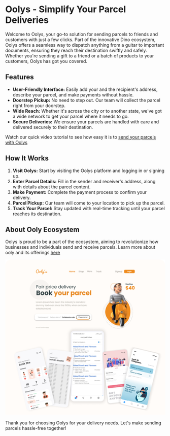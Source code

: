 # Oolys - Simplify Your Parcel Deliveries

Welcome to Oolys, your go-to solution for sending parcels to friends and customers with just a few clicks. Part of the innovative Dino ecosystem, Oolys offers a seamless way to dispatch anything from a guitar to important documents, ensuring they reach their destination swiftly and safely. Whether you're sending a gift to a friend or a batch of products to your customers, Oolys has got you covered.

## Features

- **User-Friendly Interface:** Easily add your and the recipient's address, describe your parcel, and make payments without hassle.
- **Doorstep Pickup:** No need to step out. Our team will collect the parcel right from your doorstep.
- **Wide Reach:** Whether it's across the city or to another state, we've got a wide network to get your parcel where it needs to go.
- **Secure Deliveries:** We ensure your parcels are handled with care and delivered securely to their destination.

Watch our quick video tutorial to see how easy it is to [send your parcels with Oolys](https://drive.google.com/file/d/1SH1iYYLVbcTxEIhak-l6U82rDeVt-m1b/view?usp=sharing)

## How It Works

1. **Visit Oolys:** Start by visiting the Oolys platform and logging in or signing up.
2. **Enter Parcel Details:** Fill in the sender and receiver's address, along with details about the parcel content.
3. **Make Payment:** Complete the payment process to confirm your delivery.
4. **Parcel Pickup:** Our team will come to your location to pick up the parcel.
5. **Track Your Parcel:** Stay updated with real-time tracking until your parcel reaches its destination.

## About Ooly Ecosystem

Oolys is proud to be a part of the ecosystem, aiming to revolutionize how businesses and individuals send and receive parcels. Learn more about ooly and its offerings [here](https://drive.google.com/file/d/1aWDObChVS4ONbPJ9cIoLB4xE33Vlr9RD/view?usp=sharing)

![Learn about oolys ecosystem](cover.png)

Thank you for choosing Oolys for your delivery needs. Let's make sending parcels hassle-free together!
